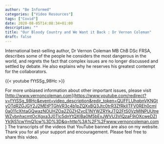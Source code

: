 ```yaml
---
author: "Be Informed"
categories: ["Video Resources"]
tags: ["Covid"]
date: 2020-08-05T14:08:34+01:00
description: ""
title: "Our Bloody Country and We Want it Back : Dr Vernon Coleman"
draft: false
---
```


International best-selling author, Dr Vernon Coleman MB ChB DSc FRSA, describes some of the people he considers the most dangerous in the world, and regrets the fact that complex issues are no longer discussed and settled by debate. He also explains why he reserves his greatest contempt for the collaborators.

{{< youtube fYtSSg_98Hc >}}

For more unbiased information about other important issues, please visit [http://www.vernoncoleman.com](https://www.youtube.com/redirect?v=fYtSSg_98Hc&event=video_description&redir_token=QUFFLUhqbnVKNGtyOTdRZGJGY2J2MEtPTGhVR3c4b1pZQXxBQ3Jtc0trR3ZfRklITFV0REh0cml0a011cXhtaGQwazNOUHZOa2ZGZHZvcE1NYWZRYkJTQ2FtS0VzMlNPUUtreWZvbnhxcmtOcXgxa3J0Tlc5dnYtQXlBa0M5bExJWVU3VlQzaF9iOXcweDZIYk9jS1cwYmQ1cw%3D%3D&q=http%3A%2F%2Fwww.vernoncoleman.com) The transcripts of the videos that YouTube banned are also on my website. Thank you for all your support and encouragement. Please feel free to share this video.


